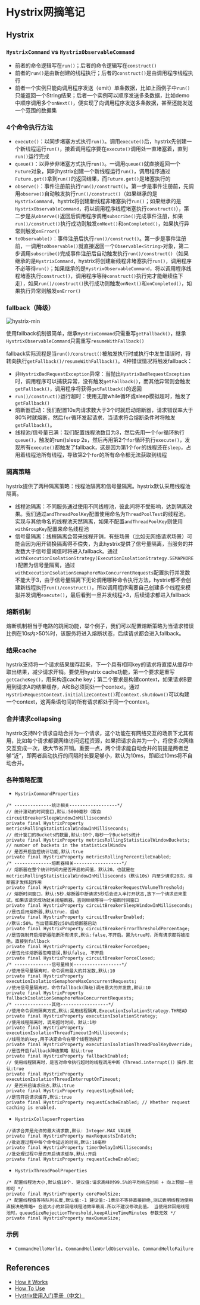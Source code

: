 # Hystrix网摘笔记

## Hystrix
### `HystrixCommand` vs `HystrixObservableCommand`
- 前者的命令逻辑写在`run()`；后者的命令逻辑写在`construct()`
- 前者的`run()`是由新创建的线程执行；后者的`construct()`是由调用程序线程执行
- 前者一个实例只能向调用程序发送（emit）单条数据，比如上面例子中`run()`只能返回一个String结果；后者一个实例可以顺序发送多条数据，比如demo中顺序调用多个`onNext()`，便实现了向调用程序发送多条数据，甚至还能发送一个范围的数据集

### 4个命令执行方法
- `execute()`：以同步堵塞方式执行`run()`。调用`execute()`后，hystrix先创建一个新线程运行`run()`，接着调用程序要在`execute()`调用处一直堵塞着，直到`run()`运行完成
- `queue()`：以异步非堵塞方式执行`run()`。一调用`queue()`就直接返回一个`Future`对象，同时hystrix创建一个新线程运行`run()`，调用程序通过`Future.get()`拿到`run()`的返回结果，而`Future.get()`是堵塞执行的
- `observe()`：事件注册前执行`run()/construct()`。第一步是事件注册前，先调用`observe()`自动触发执行`run()/construct()`（如果继承的是`HystrixCommand`，hystrix将创建新线程非堵塞执行`run()`；如果继承的是`HystrixObservableCommand`，将以调用程序线程堵塞执行`construct()`），第二步是从`observe()`返回后调用程序调用`subscribe()`完成事件注册，如果`run()/construct()`执行成功则触发`onNext()`和`onCompleted()`，如果执行异常则触发`onError()`
- `toObservable()`：事件注册后执行`run()/construct()`。第一步是事件注册前，一调用`toObservable()`就直接返回一个`Observable<String>`对象，第二步调用`subscribe()`完成事件注册后自动触发执行`run()/construct()`（如果继承的是`HystrixCommand`，hystrix将创建新线程非堵塞执行`run()`，调用程序不必等待`run()`；如果继承的是`HystrixObservableCommand`，将以调用程序线程堵塞执行`construct()`，调用程序等待`construct()`执行完才能继续往下走），如果`run()/construct()`执行成功则触发`onNext()`和`onCompleted()`，如果执行异常则触发`onError()`

### fallback（降级）
![hystrix-min](https://www.wailian.work/images/2018/10/31/hystrix-min.png)

使用fallback机制很简单，继承`HystrixCommand`只需重写`getFallback()`，继承`HystrixObservableCommand`只需重写`resumeWithFallback()`

fallback实际流程是当`run()/construct()`被触发执行时或执行中发生错误时，将转向执行`getFallback()/resumeWithFallback()`。4种错误情况将触发fallback：
- 非`HystrixBadRequestException`异常：当抛出`HystrixBadRequestException`时，调用程序可以捕获异常，没有触发`getFallback()`，而其他异常则会触发`getFallback()`，调用程序将获得`getFallback()`的返回
- `run()/construct()`运行超时：使用无限while循环或sleep模拟超时，触发了`getFallback()`
- 熔断器启动：我们配置10s内请求数大于3个时就启动熔断器，请求错误率大于80%时就熔断，然后`for`循环发起请求，当请求符合熔断条件时将触发`getFallback()`。
- 线程池/信号量已满：我们配置线程池数目为3，然后先用一个`for`循环执行`queue()`，触发的run()sleep 2s，然后再用第2个`for`循环执行`execute()`，发现所有`execute()`都触发了fallback，这是因为第1个`for`的线程还在`sleep`，占用着线程池所有线程，导致第2个`for`的所有命令都无法获取到线程

### 隔离策略
hystrix提供了两种隔离策略：线程池隔离和信号量隔离。hystrix默认采用线程池隔离。
- 线程池隔离：不同服务通过使用不同线程池，彼此间将不受影响，达到隔离效果。我们通过`andThreadPoolKey`配置使用命名为`ThreadPoolTest`的线程池，实现与其他命名的线程池天然隔离，如果不配置`andThreadPoolKey`则使用`withGroupKey`配置来命名线程池
- 信号量隔离：线程隔离会带来线程开销，有些场景（比如无网络请求场景）可能会因为用开销换隔离得不偿失，为此hystrix提供了信号量隔离，当服务的并发数大于信号量阈值时将进入fallback。通过`withExecutionIsolationStrategy(ExecutionIsolationStrategy.SEMAPHORE)`配置为信号量隔离，通过`withExecutionIsolationSemaphoreMaxConcurrentRequests`配置执行并发数不能大于3，由于信号量隔离下无论调用哪种命令执行方法，hystrix都不会创建新线程执行`run()/construct()`，所以调用程序需要自己创建多个线程来模拟并发调用`execute()`，最后看到一旦并发线程>3，后续请求都进入fallback

### 熔断机制
熔断机制相当于电路的跳闸功能，举个例子，我们可以配置熔断策略为当请求错误比例在10s内>50%时，该服务将进入熔断状态，后续请求都会进入fallback。

### 结果cache
hystrix支持将一个请求结果缓存起来，下一个具有相同key的请求将直接从缓存中取出结果，减少请求开销。要使用hystrix cache功能，第一个要求是重写`getCacheKey()`，用来构造cache key；第二个要求是构建context，如果请求B要用到请求A的结果缓存，A和B必须同处一个context。通过`HystrixRequestContext.initializeContext()`和`context.shutdown()`可以构建一个context，这两条语句间的所有请求都处于同一个context。

### 合并请求collapsing
hystrix支持N个请求自动合并为一个请求，这个功能在有网络交互的场景下尤其有用，比如每个请求都要网络访问远程资源，如果把请求合并为一个，将使多次网络交互变成一次，极大节省开销。重要一点，两个请求能自动合并的前提是两者足够“近”，即两者启动执行的间隔时长要足够小，默认为10ms，即超过10ms将不自动合并。

### 各种策略配置
- `HystrixCommandProperties`

```
/* --------------统计相关------------------*/ 
// 统计滚动的时间窗口,默认:5000毫秒（取自circuitBreakerSleepWindowInMilliseconds）   
private final HystrixProperty metricsRollingStatisticalWindowInMilliseconds;   
// 统计窗口的Buckets的数量,默认:10个,每秒一个Buckets统计   
private final HystrixProperty metricsRollingStatisticalWindowBuckets; // number of buckets in the statisticalWindow   
// 是否开启监控统计功能,默认:true   
private final HystrixProperty metricsRollingPercentileEnabled;   
/* --------------熔断器相关------------------*/ 
// 熔断器在整个统计时间内是否开启的阀值，默认20。也就是在metricsRollingStatisticalWindowInMilliseconds（默认10s）内至少请求20次，熔断器才发挥起作用   
private final HystrixProperty circuitBreakerRequestVolumeThreshold;   
// 熔断时间窗口，默认:5秒.熔断器中断请求5秒后会进入半打开状态,放下一个请求进来重试，如果该请求成功就关闭熔断器，否则继续等待一个熔断时间窗口
private final HystrixProperty circuitBreakerSleepWindowInMilliseconds;   
//是否启用熔断器,默认true. 启动   
private final HystrixProperty circuitBreakerEnabled;   
//默认:50%。当出错率超过50%后熔断器启动
private final HystrixProperty circuitBreakerErrorThresholdPercentage;  
//是否强制开启熔断器阻断所有请求,默认:false,不开启。置为true时，所有请求都将被拒绝，直接到fallback 
private final HystrixProperty circuitBreakerForceOpen;   
//是否允许熔断器忽略错误,默认false, 不开启   
private final HystrixProperty circuitBreakerForceClosed; 
/* --------------信号量相关------------------*/ 
//使用信号量隔离时，命令调用最大的并发数,默认:10   
private final HystrixProperty executionIsolationSemaphoreMaxConcurrentRequests;   
//使用信号量隔离时，命令fallback(降级)调用最大的并发数,默认:10   
private final HystrixProperty fallbackIsolationSemaphoreMaxConcurrentRequests; 
/* --------------其他------------------*/ 
//使用命令调用隔离方式,默认:采用线程隔离,ExecutionIsolationStrategy.THREAD   
private final HystrixProperty executionIsolationStrategy;   
//使用线程隔离时，调用超时时间，默认:1秒   
private final HystrixProperty executionIsolationThreadTimeoutInMilliseconds;   
//线程池的key,用于决定命令在哪个线程池执行   
private final HystrixProperty executionIsolationThreadPoolKeyOverride;   
//是否开启fallback降级策略 默认:true   
private final HystrixProperty fallbackEnabled;   
// 使用线程隔离时，是否对命令执行超时的线程调用中断（Thread.interrupt()）操作.默认:true   
private final HystrixProperty executionIsolationThreadInterruptOnTimeout; 
// 是否开启请求日志,默认:true   
private final HystrixProperty requestLogEnabled;   
//是否开启请求缓存,默认:true   
private final HystrixProperty requestCacheEnabled; // Whether request caching is enabled.
```

- `HystrixCollapserProperties`

```
//请求合并是允许的最大请求数,默认: Integer.MAX_VALUE   
private final HystrixProperty maxRequestsInBatch;   
//批处理过程中每个命令延迟的时间,默认:10毫秒   
private final HystrixProperty timerDelayInMilliseconds;   
//批处理过程中是否开启请求缓存,默认:开启   
private final HystrixProperty requestCacheEnabled;
```

- `HystrixThreadPoolProperties`

```
/* 配置线程池大小,默认值10个. 建议值:请求高峰时99.5%的平均响应时间 + 向上预留一些即可 */ 
private final HystrixProperty corePoolSize; 
/* 配置线程值等待队列长度,默认值:-1 建议值:-1表示不等待直接拒绝,测试表明线程池使用直接决绝策略+ 合适大小的非回缩线程池效率最高.所以不建议修改此值。 当使用非回缩线程池时，queueSizeRejectionThreshold,keepAliveTimeMinutes 参数无效 */
private final HystrixProperty maxQueueSize;
```

### 示例
- `CommandHelloWorld`，`CommandHelloWorldObservable`，`CommandHelloFailure`

## References
- [How it Works](https://github.com/Netflix/Hystrix/wiki/How-it-Works)
- [How To Use](https://github.com/Netflix/Hystrix/wiki/How-To-Use)
- [Hystrix使用入门手册（中文）](https://www.jianshu.com/p/b9af028efebb)